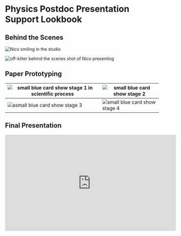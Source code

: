 # Physics Postdoc Presentation Support Lookbook

## Behind the Scenes
![Nico smiling in the studio](https://files.slack.com/files-pri/T0HTW3H0V-F03VDT86ZP0/single-card-stills04.jpg?pub_secret=637eaf908e)

![off-kilter behind the scenes shot of Nico presenting](https://files.slack.com/files-pri/T0HTW3H0V-F0403GJ5F8D/single-card-stills24.jpg?pub_secret=3ed8c368d4)

## Paper Prototyping
| ![small blue card show stage 1 in scientific process](https://files.slack.com/files-pri/T0HTW3H0V-F03V5UJDDF1/single-card-stills13.jpg?pub_secret=99716c35a2) | ![small blue card show stage 2](https://files.slack.com/files-pri/T0HTW3H0V-F0408V5E960/single-card-stills14.jpg?pub_secret=04b3a84342) | 
| -------- | -------- | 
| ![asmall blue card show stage 3](https://files.slack.com/files-pri/T0HTW3H0V-F0403GQGRTP/single-card-stills15.jpg?pub_secret=68a00e5f5f)     | ![small blue card show stage 4](https://files.slack.com/files-pri/T0HTW3H0V-F0406FYJXH8/single-card-stills16.jpg?pub_secret=f54f73cd17)     |

## Final Presentation
<iframe width="560" height="315" src="https://www.youtube.com/embed/zeZBTwMttZ8" title="YouTube video player" frameborder="0" allow="accelerometer; autoplay; clipboard-write; encrypted-media; gyroscope; picture-in-picture" allowfullscreen></iframe>